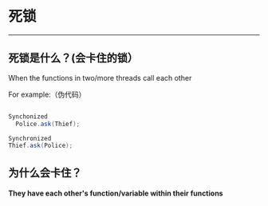 # 死锁
---

## 死锁是什么？(会卡住的锁）
When the functions in two/more threads call each other

For example:（伪代码）
```java

Synchonized 
  Police.ask(Thief);

Synchronized
Thief.ask(Police);

```
## 为什么会卡住？

#### They have each other's function/variable within their functions

